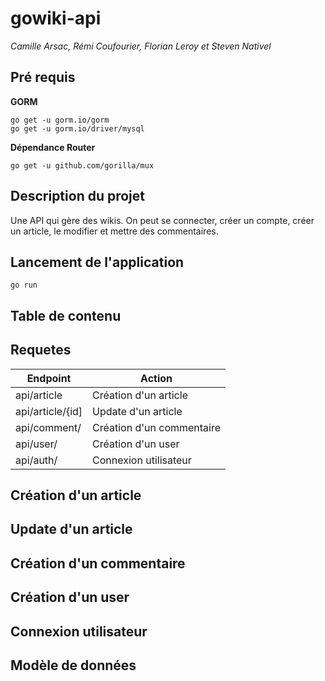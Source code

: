# gowiki-api

*Camille Arsac, Rémi Coufourier, Florian Leroy et Steven Nativel*

## Pré requis

**GORM**
```
go get -u gorm.io/gorm  
go get -u gorm.io/driver/mysql
```

**Dépendance Router**
```
go get -u github.com/gorilla/mux
```

## Description du projet

Une API qui gère des wikis. On peut se connecter, créer un compte, créer un article, le modifier et mettre des commentaires.

## Lancement de l'application 
```
go run
```

## Table de contenu

## Requetes

| Endpoint |   Action  |
|--|--|
| api/article  | Création d'un article |
| api/article/{id] | Update d'un article  |
| api/comment/ | Création d'un commentaire |
| api/user/ | Création d'un user |
| api/auth/ | Connexion utilisateur |


## Création d'un article

## Update d'un article

## Création d'un commentaire

## Création d'un user

## Connexion utilisateur

## Modèle de données



